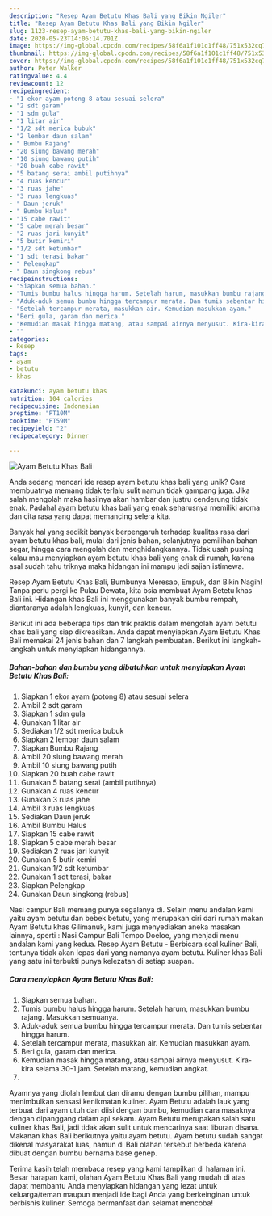 ```yaml
---
description: "Resep Ayam Betutu Khas Bali yang Bikin Ngiler"
title: "Resep Ayam Betutu Khas Bali yang Bikin Ngiler"
slug: 1123-resep-ayam-betutu-khas-bali-yang-bikin-ngiler
date: 2020-05-23T14:06:14.701Z
image: https://img-global.cpcdn.com/recipes/58f6a1f101c1ff48/751x532cq70/ayam-betutu-khas-bali-foto-resep-utama.jpg
thumbnail: https://img-global.cpcdn.com/recipes/58f6a1f101c1ff48/751x532cq70/ayam-betutu-khas-bali-foto-resep-utama.jpg
cover: https://img-global.cpcdn.com/recipes/58f6a1f101c1ff48/751x532cq70/ayam-betutu-khas-bali-foto-resep-utama.jpg
author: Peter Walker
ratingvalue: 4.4
reviewcount: 12
recipeingredient:
- "1 ekor ayam potong 8 atau sesuai selera"
- "2 sdt garam"
- "1 sdm gula"
- "1 litar air"
- "1/2 sdt merica bubuk"
- "2 lembar daun salam"
- " Bumbu Rajang"
- "20 siung bawang merah"
- "10 siung bawang putih"
- "20 buah cabe rawit"
- "5 batang serai ambil putihnya"
- "4 ruas kencur"
- "3 ruas jahe"
- "3 ruas lengkuas"
- " Daun jeruk"
- " Bumbu Halus"
- "15 cabe rawit"
- "5 cabe merah besar"
- "2 ruas jari kunyit"
- "5 butir kemiri"
- "1/2 sdt ketumbar"
- "1 sdt terasi bakar"
- " Pelengkap"
- " Daun singkong rebus"
recipeinstructions:
- "Siapkan semua bahan."
- "Tumis bumbu halus hingga harum. Setelah harum, masukkan bumbu rajang. Masukkan semuanya."
- "Aduk-aduk semua bumbu hingga tercampur merata. Dan tumis sebentar hingga harum."
- "Setelah tercampur merata, masukkan air. Kemudian masukkan ayam."
- "Beri gula, garam dan merica."
- "Kemudian masak hingga matang, atau sampai airnya menyusut. Kira-kira selama 30-1 jam. Setelah matang, kemudian angkat."
- ""
categories:
- Resep
tags:
- ayam
- betutu
- khas

katakunci: ayam betutu khas 
nutrition: 104 calories
recipecuisine: Indonesian
preptime: "PT10M"
cooktime: "PT59M"
recipeyield: "2"
recipecategory: Dinner

---
```



![Ayam Betutu Khas Bali](https://img-global.cpcdn.com/recipes/58f6a1f101c1ff48/751x532cq70/ayam-betutu-khas-bali-foto-resep-utama.jpg)

Anda sedang mencari ide resep ayam betutu khas bali yang unik? Cara membuatnya memang tidak terlalu sulit namun tidak gampang juga. Jika salah mengolah maka hasilnya akan hambar dan justru cenderung tidak enak. Padahal ayam betutu khas bali yang enak seharusnya memiliki aroma dan cita rasa yang dapat memancing selera kita.

Banyak hal yang sedikit banyak berpengaruh terhadap kualitas rasa dari ayam betutu khas bali, mulai dari jenis bahan, selanjutnya pemilihan bahan segar, hingga cara mengolah dan menghidangkannya. Tidak usah pusing kalau mau menyiapkan ayam betutu khas bali yang enak di rumah, karena asal sudah tahu triknya maka hidangan ini mampu jadi sajian istimewa.

Resep Ayam Betutu Khas Bali, Bumbunya Meresap, Empuk, dan Bikin Nagih! Tanpa perlu pergi ke Pulau Dewata, kita bsia membuat Ayam Betetu khas Bali ini. Hidangan khas Bali ini menggunakan banyak bumbu rempah, diantaranya adalah lengkuas, kunyit, dan kencur.


Berikut ini ada beberapa tips dan trik praktis dalam mengolah ayam betutu khas bali yang siap dikreasikan. Anda dapat menyiapkan Ayam Betutu Khas Bali memakai 24 jenis bahan dan 7 langkah pembuatan. Berikut ini langkah-langkah untuk menyiapkan hidangannya.

<!--inarticleads1-->

##### Bahan-bahan dan bumbu yang dibutuhkan untuk menyiapkan Ayam Betutu Khas Bali:

1. Siapkan 1 ekor ayam (potong 8) atau sesuai selera
1. Ambil 2 sdt garam
1. Siapkan 1 sdm gula
1. Gunakan 1 litar air
1. Sediakan 1/2 sdt merica bubuk
1. Siapkan 2 lembar daun salam
1. Siapkan  Bumbu Rajang
1. Ambil 20 siung bawang merah
1. Ambil 10 siung bawang putih
1. Siapkan 20 buah cabe rawit
1. Gunakan 5 batang serai (ambil putihnya)
1. Gunakan 4 ruas kencur
1. Gunakan 3 ruas jahe
1. Ambil 3 ruas lengkuas
1. Sediakan  Daun jeruk
1. Ambil  Bumbu Halus
1. Siapkan 15 cabe rawit
1. Siapkan 5 cabe merah besar
1. Sediakan 2 ruas jari kunyit
1. Gunakan 5 butir kemiri
1. Gunakan 1/2 sdt ketumbar
1. Gunakan 1 sdt terasi, bakar
1. Siapkan  Pelengkap
1. Gunakan  Daun singkong (rebus)


Nasi campur Bali memang punya segalanya di. Selain menu andalan kami yaitu ayam betutu dan bebek betutu, yang merupakan ciri dari rumah makan Ayam Betutu khas Gilimanuk, kami juga menyediakan aneka masakan lainnya, sperti : Nasi Campur Bali Tempo Doeloe, yang menjadi menu andalan kami yang kedua. Resep Ayam Betutu - Berbicara soal kuliner Bali, tentunya tidak akan lepas dari yang namanya ayam betutu. Kuliner khas Bali yang satu ini terbukti punya kelezatan di setiap suapan. 

<!--inarticleads2-->

##### Cara menyiapkan Ayam Betutu Khas Bali:

1. Siapkan semua bahan.
1. Tumis bumbu halus hingga harum. Setelah harum, masukkan bumbu rajang. Masukkan semuanya.
1. Aduk-aduk semua bumbu hingga tercampur merata. Dan tumis sebentar hingga harum.
1. Setelah tercampur merata, masukkan air. Kemudian masukkan ayam.
1. Beri gula, garam dan merica.
1. Kemudian masak hingga matang, atau sampai airnya menyusut. Kira-kira selama 30-1 jam. Setelah matang, kemudian angkat.
1. 


Ayamnya yang diolah lembut dan diramu dengan bumbu pilihan, mampu menimbulkan sensasi kenikmatan kuliner. Ayam Betutu adalah lauk yang terbuat dari ayam utuh dan diisi dengan bumbu, kemudian cara masaknya dengan dipanggang dalam api sekam. Ayam Betutu merupakan salah satu kuliner khas Bali, jadi tidak akan sulit untuk mencarinya saat liburan disana. Makanan khas Bali berikutnya yaitu ayam betutu. Ayam betutu sudah sangat dikenal masyarakat luas, namun di Bali olahan tersebut berbeda karena dibuat dengan bumbu bernama base genep. 

Terima kasih telah membaca resep yang kami tampilkan di halaman ini. Besar harapan kami, olahan Ayam Betutu Khas Bali yang mudah di atas dapat membantu Anda menyiapkan hidangan yang lezat untuk keluarga/teman maupun menjadi ide bagi Anda yang berkeinginan untuk berbisnis kuliner. Semoga bermanfaat dan selamat mencoba!
